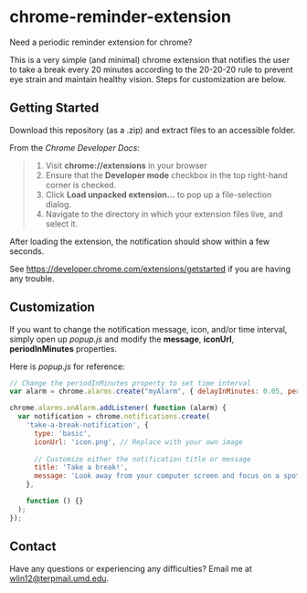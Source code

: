 # chrome-reminder-extension

Need a periodic reminder extension for chrome?

This is a very simple (and minimal) chrome extension that notifies the user to take a break every 20 minutes 
according to the 20-20-20 rule to prevent eye strain and maintain healthy vision.
Steps for customization are below.

## Getting Started

Download this repository (as a .zip) and extract files to an accessible folder.

From the *Chrome Developer Docs*: 

>1. Visit **chrome://extensions** in your browser
>2. Ensure that the **Developer mode** checkbox in the top right-hand corner is checked.
>3. Click **Load unpacked extension…** to pop up a file-selection dialog.
>4. Navigate to the directory in which your extension files live, and select it.

After loading the extension, the notification should show within a few seconds.

See https://developer.chrome.com/extensions/getstarted if you are having any trouble.

## Customization

If you want to change the notification message, icon, and/or time interval, simply open up *popup.js*
and modify the **message**, **iconUrl**, **periodInMinutes** properties.

Here is *popup.js* for reference:

```javascript
// Change the periodInMinutes property to set time interval
var alarm = chrome.alarms.create("myAlarm", { delayInMinutes: 0.05, periodInMinutes: 20 }); 

chrome.alarms.onAlarm.addListener( function (alarm) {
  var notification = chrome.notifications.create(
    'take-a-break-notification', {
      type: 'basic',
      iconUrl: 'icon.png', // Replace with your own image
      
      // Customize either the notification title or message
      title: 'Take a break!',
      message: 'Look away from your computer screen and focus on a spot 20 feet away for 20 seconds.'
    },

    function () {}
  );
});
```
## Contact
Have any questions or experiencing any difficulties? Email me at wlin12@terpmail.umd.edu.
